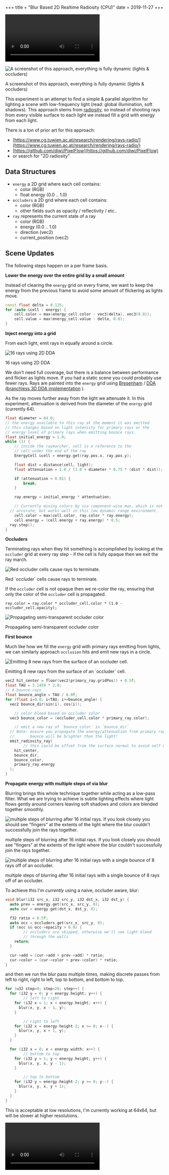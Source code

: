 +++
title = "Blur Based 2D Realtime Radiosity (CPU)"
date = 2019-11-27
+++

<section class="center-align">
<video controls>
<source src="assets/radiosity-sand-sim.mp4" type="video/mp4" />
</video>
</section>

![A screenshot of this approach, everything is fully dynamic (lights & occluders)](assets/2d-flood-fill-light-2021-06-12-12-56-02.png)

<p class="caption">A screenshot of this approach, everything is fully dynamic (lights & occluders)</p>

This experiment is an attempt to find a simple & parallel algorithm for lighting a scene with low-frequency light (read: global illumination, soft shadows). This approach stems from [radiosity](https://en.wikipedia.org/wiki/Radiosity_(computer_graphics)), so instead of shooting rays from every visible surface to each light we instead fill a grid with energy from each light.

There is a ton of prior art for this approach:

- [https://www.cg.tuwien.ac.at/research/rendering/rays-radio/](https://www.cg.tuwien.ac.at/research/rendering/rays-radio/)
- [https://github.com/diwi/PixelFlow](https://github.com/diwi/PixelFlow)
- or search for "2D radiosity"

## Data Structures

- `energy` a 2D grid where each cell contains:
  - color (RGB)
  - float energy (0.0 .. 1.0)
- `occluders` a 2D grid where each cell contains:
  - color (RGB)
  - other fields such as opacity / reflectivity / etc..
- `ray` represents the current state of a ray
  - color (RGB)
  - energy (0.0 .. 1.0)
  - direction (vec2)
  - current_position (vec2)

## Scene Updates

The following steps happen on a per frame basis.

**Lower the energy over the entire grid by a small amount**

Instead of clearing the `energy` grid on every frame, we want to keep the energy from the previous frame to avoid some amount of flickering as lights move.

```cpp
const float delta = 0.125;
for (auto &cell : energy) {
	cell.color = max(energy_cell.color - vec3(delta), vec3(0.0));
	cell.value = max(energy_cell.value - delta, 0.0);
}
```

**Inject energy into a grid**

From each light, emit rays in equally around a circle.

![16 rays using 2D DDA](assets/2d-flood-fill-light-2021-06-12-13-22-55.png)

<p class="caption">16 rays using 2D DDA</p>

We don't need full coverage, but there is a balance between performance and flicker as lights move. If you had a static scene you could probably use fewer rays. Rays are painted into the `energy` grid using [Bresenham](https://en.wikipedia.org/wiki/Bresenham%27s_line_algorithm) / [DDA](https://en.wikipedia.org/wiki/Digital_differential_analyzer_(graphics_algorithm)) ([branchless 3D DDA implementation](https://gist.github.com/tmpvar/437363604061ac0cfd1bdd8c41dc5bbe) ).

As the ray moves further away from the light we attenuate it. In this experiment, attenuation is derived from the diameter of the `energy` grid (currently 64).

```cpp
float diameter = 64.0;
// the energy available to this ray at the moment it was emitted
// this changes based on light intensity for primary rays or the
// energy level of primary rays when emitting bounce rays.
float initial_energy = 1.0;
while (1) {
	// inside the raymarcher, cell is a reference to the
	// cell under the end of the ray
	EnergyCell &cell = energy.get(ray.pos.x, ray.pos.y);

	float dist = distance(cell, light);
	float attenuation = 1.0 / (1.0 + diameter * 0.75 * (dist * dist));

	if (attenuation < 0.01) {
		break;
	}

	ray.energy = initial_energy * attentuation;

	// Currently mixing colors by via component-wise max, which is not completely
  // accurate, but works well in this low dynamic range environment.
	cell.color = max(cell.color, ray.color * ray.energy);
	cell.energy = (cell.energy + ray.energy) * 0.5;
  ray.step();
}
```

**Occluders**

Terminating rays when they hit something is accomplished by looking at the `occluder` grid at every ray step - if the cell is fully opaque then we exit the ray march.

![Red `occluder` cells cause rays to terminate.](assets/2d-flood-fill-light-2021-06-12-14-15-15.png)

<p class="caption">Red `occluder` cells cause rays to terminate.</p>

If the `occluder` cell is not opaque then we re-color the ray, ensuring that only the color of the `occluder` cell is propagated.

```
ray.color = ray.color * occluder_cell.color * (1.0 - occluder_cell.opacity);
```

![Propagating semi-transparent occluder color](assets/2d-flood-fill-light-2021-06-12-14-14-41.png)

<p class="caption">Propagating semi-transparent occluder color</p>

**First bounce**

Much like how we fill the `energy` grid with primary rays emitting from lights, we can similarly approach `occlusion` hits and emit new rays in a circle.

![Emitting 8 new rays from the surface of an `occluder` cell.](assets/2d-flood-fill-light-2021-06-12-14-09-50.png)

<p class="caption">Emitting 8 new rays from the surface of an `occluder` cell.</p>

```cpp
vec2 hit_center = floor(vec2(primary_ray.gridPos)) + 0.5f;
float TAU = 3.1459 * 2.0;
// 8 bounce rays
float bounce_angle = TAU / 8.0f;
for (float i=0.0; i<TAU; i+=bounce_angle) {
  vec2 bounce_dir(sin(i), cos(i));

	// color bleed based on occluder color
  vec3 bounce_color = (occluder_cell.color * primary_ray.color);

	// emit a new ray of `bounce_color` in `bounce_dir`
  // Note: ensure you propagate the energy/attenuation from primary ray or the
  //       bounce will be brighter than the light!
  emit_radiosity_ray(
		// this could be offset from the surface normal to avoid self occlusion
    hit_center,
    bounce_dir,
    bounce_color,
    primary_ray.energy
  );
}
```

**Propagate energy with multiple steps of via blur**

Blurring brings this whole technique together while acting as a low-pass filter. What we are trying to achieve is subtle lighting effects where light flows gently around corners leaving soft shadows and colors are blended together smoothly.

![multiple steps of blurring after 16 initial rays. If you look closely you should see "fingers" at the extents of the light where the blur couldn't successfully join the rays together.](assets/2d-flood-fill-light-2021-06-12-13-41-46.png)

multiple steps of blurring after 16 initial rays. If you look closely you should see "fingers" at the extents of the light where the blur couldn't successfully join the rays together.

![multiple steps of blurring after 16 initial rays with a single bounce of 8 rays off of an occluder.](assets/2d-flood-fill-light-2021-06-12-14-21-35.png)

multiple steps of blurring after 16 initial rays with a single bounce of 8 rays off of an occluder.

To achieve this I'm *currently* using a naive, occluder aware, blur:

```cpp
void blur(i32 src_x, i32 src_y, i32 dst_x, i32 dst_y) {
  auto prev = energy.get(src_x, src_y, 0);
  auto cur = energy.get(dst_x, dst_y, 0);

  f32 ratio = 0.5f;
  auto occ = occluders.get(src_x, src_y, 0);
  if (occ && occ->opacity > 0.0) {
		// occluders are skipped, otherwise we'll see light bleed
		// through the walls
    return;
  }

  cur->add = (cur->add + prev->add) * ratio;
  cur->color = (cur->color + prev->color) * ratio;
}
```

and then we run the blur pass multiple times, making discrete passes from left to right, right to left, top to bottom, and bottom to top.

```cpp
for (u32 step=0; step<20; step++) {
  for (i32 y = 0; y < energy.height; y++) {
		// left to right
    for (i32 x = 1; x < energy.height; x++) {
      blur(x, y, x - 1, y);
    }

		// right to left
    for (i32 x = energy.height-2; x >= 0; x--) {
      blur(x, y, x + 1, y);
    }
  }

  for (i32 x = 0; x < energy.width; x++) {
		// bottom to top
    for (i32 y = 1; y < energy.height; y++) {
      blur(x, y, x, y - 1);
    }

		// top to bottom
    for (i32 y = energy.height-2; y >= 0; y--) {
      blur(x, y, x, y + 1);
    }
  }
}
```

This is acceptable at low resolutions, I'm currently working at 64x64, but will be slower at higher resolutions.


<section class="center-align">
<video controls>
<source src="assets/radiosity-test.mp4" type="video/mp4" />
</video>
</section>